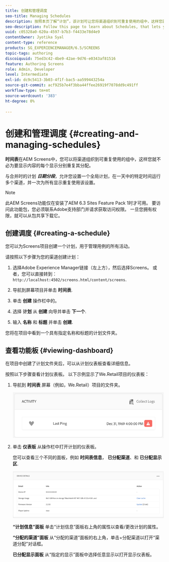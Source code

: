```yaml
---
title: 创建和管理调度
seo-title: Managing Schedules
description: 按照本页了解“计划”，该计划可让您将渠道组织到可重复使用的组中，这样您就不必为要显示内容的每个显示分别重复其分配。
seo-description: Follow this page to learn about Schedules, that lets you organize channels into re-usable groups so that you do not have to repeat their assignment individually for each display on which you want to show your content.
uuid: c05328a0-620a-4597-b7b3-f4433e78d4e9
contentOwner: Jyotika Syal
content-type: reference
products: SG_EXPERIENCEMANAGER/6.5/SCREENS
topic-tags: authoring
discoiquuid: 75ed3c42-4be9-42ae-9d76-e0343af81516
feature: Authoring Screens
role: Admin, Developer
level: Intermediate
exl-id: dc9c5413-3b03-4f1f-bac5-aa599443254a
source-git-commit: acf925b7e4f3bba44ffee26919f7078dd9c491ff
workflow-type: tm+mt
source-wordcount: '383'
ht-degree: 0%

---
```


# 创建和管理调度 {#creating-and-managing-schedules}

**时间表**&#x200B;在AEM Screens中，您可以将渠道组织到可重复使用的组中，这样您就不必为要显示内容的每个显示分别重复其分配。

与合并时的计划 ***日期分段***，允许您设置一个全局计划，在一天中的特定时间运行多个渠道，并一次为所有显示重复使用该设置。

>[!NOTE]
>
>此AEM Screens功能仅在安装了AEM 6.3 Sites Feature Pack 1时才可用。 要访问此功能包，您必须联系Adobe支持部门并请求获取访问权限。 一旦您拥有权限，就可以从包共享下载它。

## 创建调度 {#creating-a-schedule}

您可以为Screens项目创建一个计划，用于管理用例的所有活动。

请按照以下步骤为您的渠道创建计划：

1. 选择Adobe Experience Manager链接（左上方），然后选择Screens。 或者，您可以直接转到： `http://localhost:4502/screens.html/content/screens`.
1. 导航到屏幕项目并单击 **时间表**.
1. 单击 **创建** 操作栏中的。
1. 选择 **计划** 从 **创建** 向导并单击 **下一个**.

1. 输入 **名称** 和 **标题** 并单击 **创建**.

您将在项目中看到一个具有指定名称和标题的计划文件夹。


## 查看功能板 {#viewing-dashboard}

在项目中创建了计划文件夹后，可以从计划仪表板查看详细信息。

按照以下步骤查看计划仪表板。 以下示例显示了We.Retail项目的仪表板：

1. 导航到 **时间表** 屏幕（例如，We.Retail）项目的文件夹。

   ![chlimage_1](assets/chlimage_1.png)

1. 单击 **仪表板** 从操作栏中打开计划的仪表板。

   您可以查看三个不同的面板，例如 **时间表信息**， **已分配渠道**、和 **已分配显示区**.

   ![chlimage_1-1](assets/chlimage_1-1.png)

   **“计划信息”面板** 单击“计划信息”面板右上角的属性以查看/更改计划的属性。

   **“分配的渠道”面板** 从“分配的渠道”面板的右上角，单击+分配渠道以打开“渠道分配”对话框。

   **已分配显示面板** 从“指定的显示”面板中选择任意显示以打开显示仪表板。
